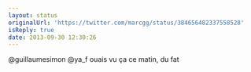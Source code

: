 ```yaml
---
layout: status
originalUrl: 'https://twitter.com/marcgg/status/384656482337558528'
isReply: true
date: 2013-09-30 12:30:26
---
```


@guillaumesimon @ya_f ouais vu ça ce matin, du fat
